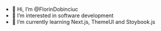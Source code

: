 - 👋 Hi, I’m @FlorinDobinciuc
- 👀 I’m interested in software development
- 🌱 I’m currently learning Next.js, ThemeUI and Stoybook.js

<!---
FlorinDobinciuc/FlorinDobinciuc is a ✨ special ✨ repository because its `README.md` (this file) appears on your GitHub profile.
You can click the Preview link to take a look at your changes.
--->
